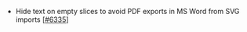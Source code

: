  - Hide text on empty slices to avoid PDF exports in MS Word from SVG imports [[#6335](https://github.com/plotly/plotly.js/pull/6335)]
